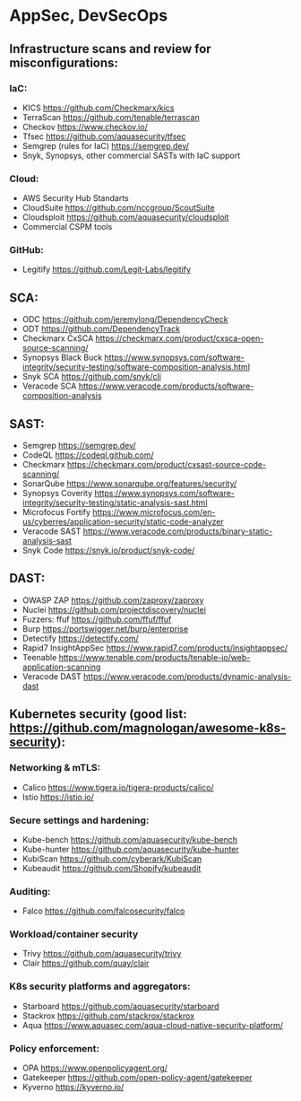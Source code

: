 # AppSec, DevSecOps

## Infrastructure scans and review for misconfigurations:

### IaC:
- KICS https://github.com/Checkmarx/kics
- TerraScan https://github.com/tenable/terrascan
- Checkov https://www.checkov.io/
- Tfsec https://github.com/aquasecurity/tfsec
- Semgrep (rules for IaC) https://semgrep.dev/
- Snyk, Synopsys, other commercial SASTs with IaC support 

### Cloud:
- AWS Security Hub Standarts
- CloudSuite https://github.com/nccgroup/ScoutSuite
- Cloudsploit https://github.com/aquasecurity/cloudsploit
- Commercial CSPM tools

### GitHub:
- Legitify https://github.com/Legit-Labs/legitify

## SCA:
- ODC https://github.com/jeremylong/DependencyCheck
- ODT https://github.com/DependencyTrack
- Checkmarx CxSCA https://checkmarx.com/product/cxsca-open-source-scanning/
- Synopsys Black Buck https://www.synopsys.com/software-integrity/security-testing/software-composition-analysis.html
- Snyk SCA https://github.com/snyk/cli
- Veracode SCA https://www.veracode.com/products/software-composition-analysis

## SAST:
- Semgrep https://semgrep.dev/
- CodeQL https://codeql.github.com/
- Checkmarx https://checkmarx.com/product/cxsast-source-code-scanning/
- SonarQube https://www.sonarqube.org/features/security/
- Synopsys Coverity https://www.synopsys.com/software-integrity/security-testing/static-analysis-sast.html
- Microfocus Fortify https://www.microfocus.com/en-us/cyberres/application-security/static-code-analyzer
- Veracode SAST https://www.veracode.com/products/binary-static-analysis-sast
- Snyk Code https://snyk.io/product/snyk-code/

## DAST:
- OWASP ZAP https://github.com/zaproxy/zaproxy
- Nuclei https://github.com/projectdiscovery/nuclei
- Fuzzers: ffuf https://github.com/ffuf/ffuf
- Burp https://portswigger.net/burp/enterprise
- Detectify https://detectify.com/
- Rapid7 InsightAppSec https://www.rapid7.com/products/insightappsec/
- Teenable https://www.tenable.com/products/tenable-io/web-application-scanning
- Veracode DAST https://www.veracode.com/products/dynamic-analysis-dast

## Kubernetes security (good list: https://github.com/magnologan/awesome-k8s-security):

### Networking & mTLS:
- Calico https://www.tigera.io/tigera-products/calico/
- Istio https://istio.io/

### Secure settings and hardening:
- Kube-bench https://github.com/aquasecurity/kube-bench
- Kube-hunter https://github.com/aquasecurity/kube-hunter
- KubiScan https://github.com/cyberark/KubiScan
- Kubeaudit https://github.com/Shopify/kubeaudit

### Auditing:
- Falco https://github.com/falcosecurity/falco

### Workload/container security
- Trivy https://github.com/aquasecurity/trivy
- Clair https://github.com/quay/clair

### K8s security platforms and aggregators:
- Starboard https://github.com/aquasecurity/starboard
- Stackrox https://github.com/stackrox/stackrox
- Aqua https://www.aquasec.com/aqua-cloud-native-security-platform/

### Policy enforcement:
- OPA https://www.openpolicyagent.org/
- Gatekeeper https://github.com/open-policy-agent/gatekeeper
- Kyverno https://kyverno.io/
